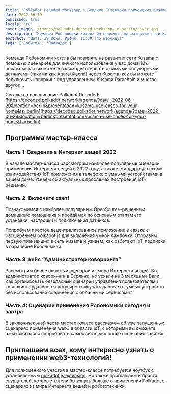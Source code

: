 ```yaml
---
title: 'Polkadot Decoded Workshop в Берлине “Сценарии применения Kusama для вашего дома”'
date: 2022-06-10
published: true
locale: 'ru'
cover_image: ./images/polkadot-decoded-workshop-in-berlin/cover.jpg
description: "Команда Робономики хотела бы повлиять на развитие сети Kusama с помощью сценариев для личного использования у вас дома! Мы покажем: как вы можете взаимодействовать с самыми популярными датчиками (такими как Aqara/Xiaomi) через Kusama, как вы можете подключить коворкинг под управлением Kusama Parachain и многое другое…"
abstract: "Дата: 29 Июня. Время: 11:50 (по Берлину)"
tags: ['События', 'Полкадот']
---
```


Команда Робономики хотела бы повлиять на развитие сети Kusama с помощью сценариев для личного использования у вас дома! Мы покажем: как вы можете взаимодействовать с самыми популярными датчиками (такими как Aqara/Xiaomi) через Kusama, как вы можете подключить коворкинг под управлением Kusama Parachain и многое другое…

Ссылка на рассписание Polkadot Decoded: [https://decoded.polkadot.network/agenda/?date=2022-06-29&location=berlin&presentation=kusama-use-cases-for-your-home&tz=berlin](https://decoded.polkadot.network/agenda/?date=2022-06-29&location=berlin&presentation=kusama-use-cases-for-your-home&tz=berlin)

## Программа мастер-класса

### Часть 1: Введение в Интернет вещей 2022

В начале мастер-класса рассмотрим наиболее популярные сценарии применения Интернета вещей в 2022 году, а также стандартную схему взаимодействия IoT-приложения в телефоне с умными устройствами в вашем доме. Узнаем об актуальных проблемах построения IoT-решений.

### Часть 2: Включите свет!

Познакомимся с наиболее популярным OpenSource-решением домашнего помощника и пройдёмся по основным этапам его установки, настройки и подключения датчиков.

Попробуем простое децентрализованное приложение в связке с расширением polkadot.js для включения умной лампочки. Отправим первую транзакцию в сеть Kusama и узнаем, как работают IoT-подписки в парачейне Робономики.

### Часть 3: кейс “Администратор коворкинга”

Рассмотрим более сложный сценарий из мира Интернета вещей. Вы администратор коворкинга в Берлине, но уехали на 3 месяца на Бали. Как организовать безопасный сценарий управления пользователями коворкинга удалённо и регулярно получать данные от умных устройств без использования соединения с облачными сервисами?

### Часть 4: Сценарии применения Робономики сегодня и завтра

В заключительной части мастер-класса расскажем об уже запущенных сценариях применения web3 в области IoT, с которыми вы сможете ознакомиться и попробовать самостоятельно после окончания занятия.

## Приглашаем всех, кому интересно узнать о применении web3-технологий!

Для полноценного участия в мастер-классе потребуется ноутбук с установленным [polkadot.js extension](https://polkadot.js.org/extension/). Но также приглашаем и просто слушателей, которые хотели бы узнать больше о применении Polkadot в сценариях из мира Интернета вещей и робототехники.